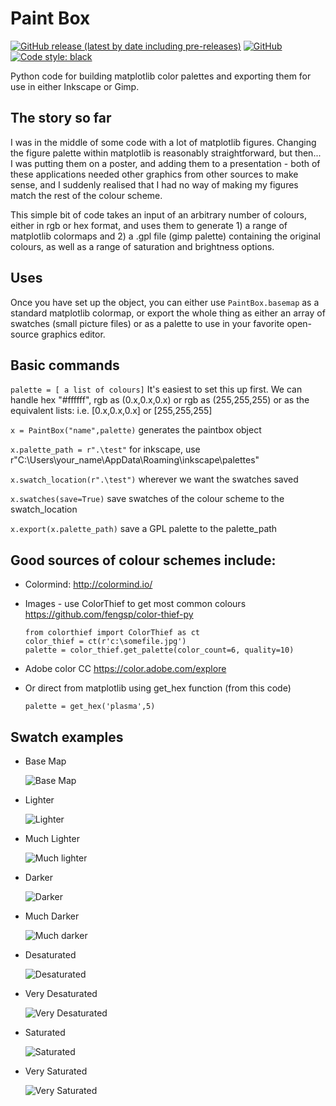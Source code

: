 # Paint Box
[![GitHub release (latest by date including pre-releases)](https://img.shields.io/github.com/RollsW/Paint-Box/releases)](https://github.com/RollsW/Paint-Box/releases/tag/v1.0)
[![GitHub](https://github.com/RollsW/Paint-Box/blob/master/docs/MIT.svg)](https://github.com/RollsW/Paint-Box/blob/master/docs/LICENSE)
[![Code style: black](https://github.com/RollsW/Paint-Box/blob/master/docs/black.svg)](https://github.com/psf/black)

Python code for building matplotlib color palettes and exporting them for use in either Inkscape or Gimp.

## The story so far
I was in the middle of some code with a lot of matplotlib figures. Changing the figure palette within matplotlib is reasonably straightforward, but then... I was putting them on a poster, and adding them to a presentation - both of these applications needed other graphics from other sources to make sense, and I suddenly realised that I had no way of making my figures match the rest of the colour scheme. 

This simple bit of code takes an input of an arbitrary number of colours, either in rgb or hex format, and uses them to generate 1) a range of matplotlib colormaps and 2) a .gpl file (gimp palette) containing the original colours, as well as a range of saturation and brightness options. 

## Uses
Once you have set up the object, you can either use `PaintBox.basemap` as a standard matplotlib colormap, or export the whole thing as either an array of swatches (small picture files) or as a palette to use in your favorite open-source graphics editor.

## Basic commands

`palette = [ a list of colours]`
It's easiest to set this up first. We can handle hex "#ffffff", rgb as (0.x,0.x,0.x) or rgb as (255,255,255) or as the equivalent lists: i.e. [0.x,0.x,0.x] or [255,255,255]

`x = PaintBox("name",palette)`
generates the paintbox object

`x.palette_path = r".\test"`
for inkscape, use r"C:\Users\your_name\AppData\Roaming\inkscape\palettes"

`x.swatch_location(r".\test")`
wherever we want the swatches saved

`x.swatches(save=True)`
save swatches of the colour scheme to the swatch_location

`x.export(x.palette_path)`
save a GPL palette to the palette_path
	
## Good sources of colour schemes include:
+ Colormind: http://colormind.io/

+ Images - use ColorThief to get most common colours https://github.com/fengsp/color-thief-py

   ```
   from colorthief import ColorThief as ct
   color_thief = ct(r'c:\somefile.jpg')
   palette = color_thief.get_palette(color_count=6, quality=10)
   ```
+ Adobe color CC https://color.adobe.com/explore

+ Or direct from matplotlib using get_hex function (from this code)

   `palette = get_hex('plasma',5)`

## Swatch examples
+ Base Map 

	![Base Map](https://github.com/RollsW/Paint-Box/blob/master/demo/test.png "Base Map")

+ Lighter 

	![Lighter](https://github.com/RollsW/Paint-Box/blob/master/demo/test_light.png "Lighter")

+ Much Lighter 

	![Much lighter](https://github.com/RollsW/Paint-Box/blob/master/demo/test_light_plus.png "Much Lighter")
	
+ Darker 

	![Darker ](https://github.com/RollsW/Paint-Box/blob/master/demo/test_dark.png "Darker")

+ Much Darker 

	![Much darker](https://github.com/RollsW/Paint-Box/blob/master/demo/test_dark_plus.png "Much Darker")

+ Desaturated 

	![Desaturated](https://github.com/RollsW/Paint-Box/blob/master/demo/test_desaturated.png "Desaturated")
	
+ Very Desaturated 

	![Very Desaturated](https://github.com/RollsW/Paint-Box/blob/master/demo/test_desaturated_plus.png "Very Desaturated")
	
+ Saturated 

	![Saturated](https://github.com/RollsW/Paint-Box/blob/master/demo/test_saturated.png "Saturated")	

+ Very Saturated 

	![Very Saturated](https://github.com/RollsW/Paint-Box/blob/master/demo/test_saturated_plus.png "Very Saturated")	






